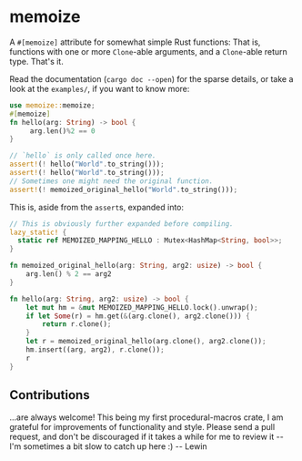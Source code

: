 # memoize

A `#[memoize]` attribute for somewhat simple Rust functions: That is, functions
with one or more `Clone`-able arguments, and a `Clone`-able return type. That's it.

Read the documentation (`cargo doc --open`) for the sparse details, or take a
look at the `examples/`, if you want to know more:

```rust
use memoize::memoize;
#[memoize]
fn hello(arg: String) -> bool {
     arg.len()%2 == 0
}

// `hello` is only called once here.
assert!(! hello("World".to_string()));
assert!(! hello("World".to_string()));
// Sometimes one might need the original function.
assert!(! memoized_original_hello("World".to_string()));
```

This is, aside from the `assert`s, expanded into:

```rust
// This is obviously further expanded before compiling.
lazy_static! {
  static ref MEMOIZED_MAPPING_HELLO : Mutex<HashMap<String, bool>>;
}

fn memoized_original_hello(arg: String, arg2: usize) -> bool {
    arg.len() % 2 == arg2
}

fn hello(arg: String, arg2: usize) -> bool {
    let mut hm = &mut MEMOIZED_MAPPING_HELLO.lock().unwrap();
    if let Some(r) = hm.get(&(arg.clone(), arg2.clone())) {
        return r.clone();
    }
    let r = memoized_original_hello(arg.clone(), arg2.clone());
    hm.insert((arg, arg2), r.clone());
    r
}

```

## Contributions

...are always welcome! This being my first procedural-macros crate, I am
grateful for improvements of functionality and style. Please send a pull
request, and don't be discouraged if it takes a while for me to review it -- I'm
sometimes a bit slow to catch up here :)   -- Lewin

